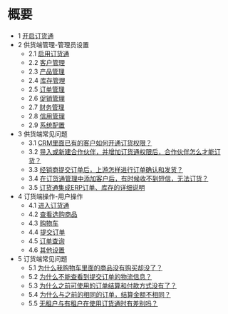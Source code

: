 # 概要

* 1 [开启订货通](README.md)
* 2 供货端管理-管理员设置
	* 2.1 [启用订货通](7.1启用订货通.md)
	* 2.2 [客户管理](7.2客户管理.md)
	* 2.3 [产品管理](7.2产品管理.md)
	* 2.4 [库存管理](7.2库存管理.md)
	* 2.5 [订单管理](7.2订单管理.md)
	* 2.6 [促销管理](7.2促销管理.md)
	* 2.7 [财务管理](7.2财务管理.md)
	* 2.8 [信用管理](7.2信用管理.md)
	* 2.9 [系统配置](7.2系统配置.md)
* 3 供货端常见问题
    * 3.1 [CRM里面已有的客户如何开通订货权限？](供货端常见问题/CRM里面已有的客户如何开通订货权限？.md)
    * 3.2 [导入或新建合作伙伴，并增加订货通权限后，合作伙伴怎么才能订货？](供货端常见问题/导入或新建合作伙伴，并增加订货通权限后，合作伙伴怎么才能订货？.md)
    * 3.3 [经销商提交订单后，上游怎样进行订单确认和发货？](供货端常见问题/经销商提交订单后，上游怎样进行订单确认和发货？.md)
    * 3.4 [在订货通管理中添加客户后，有时候收不到短信，无法订货？](供货端常见问题/在订货通管理中添加客户后，有时候收不到短信，无法订货？.md)
    * 3.5 [订货通集成ERP订单、库存的详细说明](供货端常见问题/订货通集成ERP订单、库存的详细说明.md)
* 4 订货端操作-用户操作
	* 4.1 [进入订货通](订货端操作-用户操作/进入订货通.md)
	* 4.2 [查看选购商品](订货端操作-用户操作/查看选购商品.md)
	* 4.3 [购物车](订货端操作-用户操作/购物车.md)
	* 4.4 [提交订单](订货端操作-用户操作/提交订单.md)
	* 4.5 [订单查询](订货端操作-用户操作/订单查询.md)
	* 4.6 [其他设置](订货端操作-用户操作/其他设置.md)
* 5 订货端常见问题
    * 5.1 [为什么我购物车里面的商品没有购买却没了？](订货端常见问题/为什么我购物车里面的商品没有购买却没了？.md)
    * 5.2 [为什么不能查看到提交订单的物流信息？](订货端常见问题/为什么不能查看到提交订单的物流信息？.md)
    * 5.3 [为什么之前可使用的订单结算和付款方式没有了？](订货端常见问题/为什么之前可使用的订单结算和付款方式没有了？.md)
    * 5.4 [为什么与之前的相同的订单，结算金额不相同？](订货端常见问题/为什么与之前的相同的订单，结算金额不相同？.md)
    * 5.5 [无租户与有租户在使用订货通时有差别吗？](订货端常见问题/无租户与有租户在使用订货通时有差别吗？.md)
